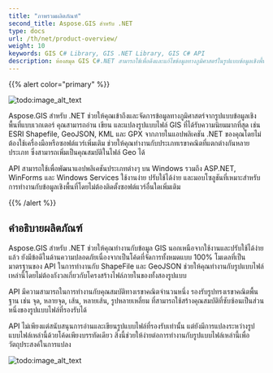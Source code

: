```yaml
---
title: "ภาพรวมผลิตภัณฑ์"
second_title: Aspose.GIS สำหรับ .NET
type: docs
url: /th/net/product-overview/
weight: 10
keywords: GIS C# Library, GIS .NET Library, GIS C# API
description: ห้องสมุด GIS C#.NET สามารถใช้เพื่อดึงและแก้ไขข้อมูลทางภูมิศาสตร์ในรูปแบบข้อมูลเชิงพื้นที่แบบเวกเตอร์ รูปแบบไฟล์ GIS หลักๆ เช่น ESRI Shapefile, GeoJSON, KML และ GPX สามารถอ่าน เขียน และแปลงจากภายในแอปพลิเคชัน .NET ของคุณได้โดยไม่จำเป็นต้องมีเครื่องมือหรือซอฟต์แวร์เพิ่มเติม API รองรับรูปทรงเรขาคณิตพื้นฐาน เช่น จุด, หลายจุด, เส้น, หลายเส้น และรูปหลายเหลี่ยม ซึ่งสามารถใช้สร้างคุณสมบัติที่ซับซ้อนในรูปแบบไฟล์ที่รองรับ
---
```


{{% alert color="primary" %}} 

![todo:image_alt_text](product-overview_1)

Aspose.GIS สำหรับ .NET ช่วยให้คุณเข้าถึงและจัดการข้อมูลทางภูมิศาสตร์จากรูปแบบข้อมูลเชิงพื้นที่แบบเวกเตอร์ คุณสามารถอ่าน เขียน และแปลงรูปแบบไฟล์ GIS ที่ได้รับความนิยมมากที่สุด เช่น ESRI Shapefile, GeoJSON, KML และ GPX จากภายในแอปพลิเคชัน .NET ของคุณโดยไม่ต้องใช้เครื่องมือหรือซอฟต์แวร์เพิ่มเติม ช่วยให้คุณทำงานกับประเภทเรขาคณิตที่แตกต่างกันหลายประเภท ซึ่งสามารถเพิ่มเป็นคุณสมบัติในไฟล์ Geo ได้

API สามารถใช้เพื่อพัฒนาแอปพลิเคชันประเภทต่างๆ บน Windows รวมถึง ASP.NET, WinForms และ Windows Services ใช้งานง่าย ปรับใช้ได้ง่าย และมอบโซลูชันที่เหมาะสำหรับการทำงานกับข้อมูลเชิงพื้นที่โดยไม่ต้องติดตั้งซอฟต์แวร์อื่นใดเพิ่มเติม

{{% /alert %}} 
## **คำอธิบายผลิตภัณฑ์**
Aspose.GIS สำหรับ .NET ช่วยให้คุณทำงานกับข้อมูล GIS นอกเหนือจากใช้งานและปรับใช้ได้ง่ายแล้ว ยังมีข้อดีในด้านความปลอดภัยเนื่องจากเป็นโค้ดที่จัดการทั้งหมดแบบ 100% โมเดลที่เป็นมาตรฐานของ API ในการทำงานกับ ShapeFile และ GeoJSON ช่วยให้คุณทำงานกับรูปแบบไฟล์เหล่านี้โดยไม่ต้องกังวลเกี่ยวกับโครงสร้างไฟล์ภายในของทั้งสองรูปแบบ

API มีความสามารถในการทำงานกับคุณสมบัติทางเรขาคณิตจำนวนหนึ่ง รองรับรูปทรงเรขาคณิตพื้นฐาน เช่น จุด, หลายจุด, เส้น, หลายเส้น, รูปหลายเหลี่ยม ที่สามารถใช้สร้างคุณสมบัติที่ซับซ้อนเป็นส่วนหนึ่งของรูปแบบไฟล์ที่รองรับได้

API ไม่เพียงแต่สนับสนุนการอ่านและเขียนรูปแบบไฟล์ที่รองรับเท่านั้น แต่ยังมีการแปลงระหว่างรูปแบบไฟล์เหล่านี้ด้วยโค้ดเพียงบรรทัดเดียว สิ่งนี้ช่วยให้ง่ายต่อการทำงานกับรูปแบบไฟล์เหล่านี้เพื่อวัตถุประสงค์ในการแปลง

![todo:image_alt_text](product-overview_2.png)
